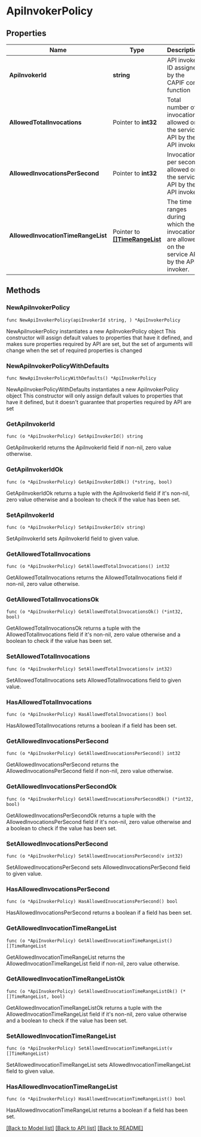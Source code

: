 # ApiInvokerPolicy

## Properties

Name | Type | Description | Notes
------------ | ------------- | ------------- | -------------
**ApiInvokerId** | **string** | API invoker ID assigned by the CAPIF core function | 
**AllowedTotalInvocations** | Pointer to **int32** | Total number of invocations allowed on the service API by the API invoker. | [optional] 
**AllowedInvocationsPerSecond** | Pointer to **int32** | Invocations per second allowed on the service API by the API invoker. | [optional] 
**AllowedInvocationTimeRangeList** | Pointer to [**[]TimeRangeList**](TimeRangeList.md) | The time ranges during which the invocations are allowed on the service API by the API invoker.  | [optional] 

## Methods

### NewApiInvokerPolicy

`func NewApiInvokerPolicy(apiInvokerId string, ) *ApiInvokerPolicy`

NewApiInvokerPolicy instantiates a new ApiInvokerPolicy object
This constructor will assign default values to properties that have it defined,
and makes sure properties required by API are set, but the set of arguments
will change when the set of required properties is changed

### NewApiInvokerPolicyWithDefaults

`func NewApiInvokerPolicyWithDefaults() *ApiInvokerPolicy`

NewApiInvokerPolicyWithDefaults instantiates a new ApiInvokerPolicy object
This constructor will only assign default values to properties that have it defined,
but it doesn't guarantee that properties required by API are set

### GetApiInvokerId

`func (o *ApiInvokerPolicy) GetApiInvokerId() string`

GetApiInvokerId returns the ApiInvokerId field if non-nil, zero value otherwise.

### GetApiInvokerIdOk

`func (o *ApiInvokerPolicy) GetApiInvokerIdOk() (*string, bool)`

GetApiInvokerIdOk returns a tuple with the ApiInvokerId field if it's non-nil, zero value otherwise
and a boolean to check if the value has been set.

### SetApiInvokerId

`func (o *ApiInvokerPolicy) SetApiInvokerId(v string)`

SetApiInvokerId sets ApiInvokerId field to given value.


### GetAllowedTotalInvocations

`func (o *ApiInvokerPolicy) GetAllowedTotalInvocations() int32`

GetAllowedTotalInvocations returns the AllowedTotalInvocations field if non-nil, zero value otherwise.

### GetAllowedTotalInvocationsOk

`func (o *ApiInvokerPolicy) GetAllowedTotalInvocationsOk() (*int32, bool)`

GetAllowedTotalInvocationsOk returns a tuple with the AllowedTotalInvocations field if it's non-nil, zero value otherwise
and a boolean to check if the value has been set.

### SetAllowedTotalInvocations

`func (o *ApiInvokerPolicy) SetAllowedTotalInvocations(v int32)`

SetAllowedTotalInvocations sets AllowedTotalInvocations field to given value.

### HasAllowedTotalInvocations

`func (o *ApiInvokerPolicy) HasAllowedTotalInvocations() bool`

HasAllowedTotalInvocations returns a boolean if a field has been set.

### GetAllowedInvocationsPerSecond

`func (o *ApiInvokerPolicy) GetAllowedInvocationsPerSecond() int32`

GetAllowedInvocationsPerSecond returns the AllowedInvocationsPerSecond field if non-nil, zero value otherwise.

### GetAllowedInvocationsPerSecondOk

`func (o *ApiInvokerPolicy) GetAllowedInvocationsPerSecondOk() (*int32, bool)`

GetAllowedInvocationsPerSecondOk returns a tuple with the AllowedInvocationsPerSecond field if it's non-nil, zero value otherwise
and a boolean to check if the value has been set.

### SetAllowedInvocationsPerSecond

`func (o *ApiInvokerPolicy) SetAllowedInvocationsPerSecond(v int32)`

SetAllowedInvocationsPerSecond sets AllowedInvocationsPerSecond field to given value.

### HasAllowedInvocationsPerSecond

`func (o *ApiInvokerPolicy) HasAllowedInvocationsPerSecond() bool`

HasAllowedInvocationsPerSecond returns a boolean if a field has been set.

### GetAllowedInvocationTimeRangeList

`func (o *ApiInvokerPolicy) GetAllowedInvocationTimeRangeList() []TimeRangeList`

GetAllowedInvocationTimeRangeList returns the AllowedInvocationTimeRangeList field if non-nil, zero value otherwise.

### GetAllowedInvocationTimeRangeListOk

`func (o *ApiInvokerPolicy) GetAllowedInvocationTimeRangeListOk() (*[]TimeRangeList, bool)`

GetAllowedInvocationTimeRangeListOk returns a tuple with the AllowedInvocationTimeRangeList field if it's non-nil, zero value otherwise
and a boolean to check if the value has been set.

### SetAllowedInvocationTimeRangeList

`func (o *ApiInvokerPolicy) SetAllowedInvocationTimeRangeList(v []TimeRangeList)`

SetAllowedInvocationTimeRangeList sets AllowedInvocationTimeRangeList field to given value.

### HasAllowedInvocationTimeRangeList

`func (o *ApiInvokerPolicy) HasAllowedInvocationTimeRangeList() bool`

HasAllowedInvocationTimeRangeList returns a boolean if a field has been set.


[[Back to Model list]](../README.md#documentation-for-models) [[Back to API list]](../README.md#documentation-for-api-endpoints) [[Back to README]](../README.md)


